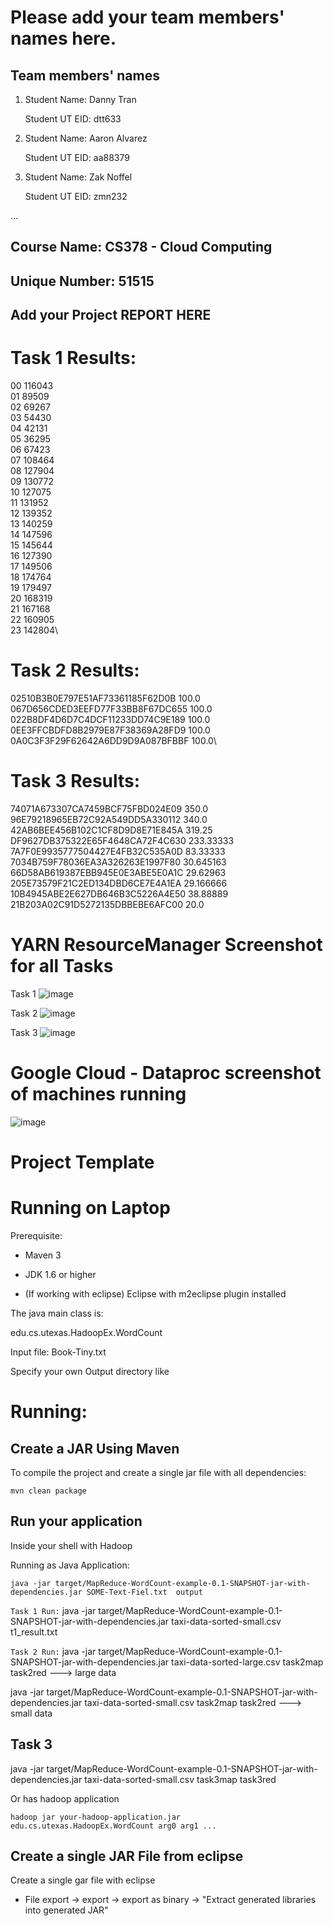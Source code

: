 # Please add your team members' names here. 

## Team members' names 

1. Student Name: Danny Tran

   Student UT EID: dtt633

2. Student Name: Aaron Alvarez

   Student UT EID: aa88379

3. Student Name: Zak Noffel

   Student UT EID: zmn232

 ...

##  Course Name: CS378 - Cloud Computing 

##  Unique Number: 51515
    


## Add your Project REPORT HERE 

# Task 1 Results: 

00    116043\
01    89509\
02    69267\
03    54430\
04    42131\
05    36295\
06    67423\
07    108464\
08    127904\
09    130772\
10    127075\
11    131952\
12    139352\
13    140259\
14    147596\
15    145644\
16    127390\
17    149506\
18    174764\
19    179497\
20    168319\
21    167168\
22    160905\
23    142804\

# Task 2 Results:

02510B3B0E797E51AF73361185F62D0B    100.0\
067D656CDED3EEFD77F33BB8F67DC655    100.0\
022B8DF4D6D7C4DCF11233DD74C9E189    100.0\
0EE3FFCBDFD8B2979E87F38369A28FD9    100.0\
0A0C3F3F29F62642A6DD9D9A087BFBBF    100.0\

# Task 3 Results:

74071A673307CA7459BCF75FBD024E09    350.0\
96E79218965EB72C92A549DD5A330112    340.0\
42AB6BEE456B102C1CF8D9D8E71E845A    319.25\
DF9627DB375322E65F4648CA72F4C630    233.33333\
7A7F0E9935777504427E4FB32C535A0D    83.33333\
7034B759F78036EA3A326263E1997F80    30.645163\
66D58AB619387EBB945E0E3ABE5E0A1C    29.62963\
205E73579F21C2ED134DBD6CE7E4A1EA    29.166666\
10B4945ABE2E627DB646B3C5226A4E50    38.88889\
21B203A02C91D5272135DBBEBE6AFC00    20.0


# YARN ResourceManager Screenshot for all Tasks

Task 1
![image](https://github.com/user-attachments/assets/251590fd-f868-41fd-bd8d-df7738eb169e)

Task 2
![image](https://github.com/user-attachments/assets/032d5150-631b-45f7-88d3-f2ed26113696)

Task 3
![image](https://github.com/user-attachments/assets/ff662ce1-e0f9-41d0-bbc3-e36a0ab3e6cb)


# Google Cloud - Dataproc screenshot of machines running

![image](https://github.com/user-attachments/assets/6f7708b7-5d50-4efe-81b6-e08b3bfedeed)




# Project Template

# Running on Laptop     ####

Prerequisite:

- Maven 3

- JDK 1.6 or higher

- (If working with eclipse) Eclipse with m2eclipse plugin installed


The java main class is:

edu.cs.utexas.HadoopEx.WordCount 

Input file:  Book-Tiny.txt  

Specify your own Output directory like 

# Running:




## Create a JAR Using Maven 

To compile the project and create a single jar file with all dependencies: 
	
```	mvn clean package ```



## Run your application
Inside your shell with Hadoop

Running as Java Application:

```java -jar target/MapReduce-WordCount-example-0.1-SNAPSHOT-jar-with-dependencies.jar SOME-Text-Fiel.txt  output``` 

``` Task 1 Run: ```
java -jar target/MapReduce-WordCount-example-0.1-SNAPSHOT-jar-with-dependencies.jar taxi-data-sorted-small.csv t1_result.txt 

``` Task 2 Run: ```
java -jar target/MapReduce-WordCount-example-0.1-SNAPSHOT-jar-with-dependencies.jar taxi-data-sorted-large.csv task2map task2red ---> large data



java -jar target/MapReduce-WordCount-example-0.1-SNAPSHOT-jar-with-dependencies.jar taxi-data-sorted-small.csv task2map task2red ---> small data


 ## Task 3
java -jar target/MapReduce-WordCount-example-0.1-SNAPSHOT-jar-with-dependencies.jar taxi-data-sorted-small.csv task3map task3red


Or has hadoop application

```hadoop jar your-hadoop-application.jar edu.cs.utexas.HadoopEx.WordCount arg0 arg1 ... ```



## Create a single JAR File from eclipse



Create a single gar file with eclipse 

*  File export -> export  -> export as binary ->  "Extract generated libraries into generated JAR"
